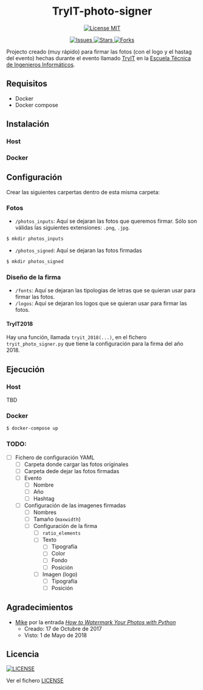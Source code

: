<h1 align="center">
TryIT-photo-signer
</h1>

<p align="center">
    <a href="https://github.com/DA-ETSIINF/TryIT-photo-signer/blob/master/LICENSE">
        <img alt="License MIT" src="https://img.shields.io/github/license/DA-ETSIINF/TryIT-photo-signer.svg?style=flat-square">
    </a>
</p>
<p align="center">
    <a href="https://github.com/DA-ETSIINF/TryIT-photo-signer/issues">
        <img alt="Issues" src="https://img.shields.io/github/issues/DA-ETSIINF/TryIT-photo-signer.svg?style=flat-square">
    </a>
    <a href="https://github.com/DA-ETSIINF/TryIT-photo-signer/stargazers">
        <img alt="Stars" src="https://img.shields.io/github/stars/DA-ETSIINF/TryIT-photo-signer.svg?style=flat-square">
    </a>
    <a href="https://github.com/DA-ETSIINF/TryIT-photo-signer/network">
        <img alt="Forks" src="https://img.shields.io/github/forks/DA-ETSIINF/TryIT-photo-signer.svg?style=flat-square">
    </a>
</p>

Projecto creado (muy rápido) para firmar las fotos (con el logo y el hastag del evento) hechas durante el evento llamado [TryIT](www.congresotryit.com) en la [Escuela Técnica de Ingenieros Informáticos](www.etsiinf.upm.es).

## Requisitos

* Docker
* Docker compose

## Instalación

### Host

### Docker

## Configuración

Crear las siguientes carpertas dentro de esta misma carpeta:

### Fotos

* `/photos_inputs`: Aquí se dejaran las fotos que queremos firmar. Sólo son válidas las siguientes extensiones: `.png`, `.jpg`.

```bash
$ mkdir photos_inputs
```

* `/photos_signed`: Aquí se dejaran las fotos firmadas

```bash
$ mkdir photos_signed
```

### Diseño de la firma

* `/fonts`: Aquí se dejaran las tipologias de letras que se quieran usar para firmar las fotos.
* `/logos`: Aquí se dejaran los logos que se quieran usar para firmar las fotos.

#### TryIT2018

Hay una función, llamada `tryit_2018(...)`, en el fichero `tryit_photo_signer.py` que tiene la configuración para la firma del año 2018.

## Ejecución

### Host
TBD

### Docker

```bash
$ docker-compose up
```

### TODO:

- [ ] Fichero de configuración YAML
    - [ ] Carpeta donde cargar las fotos originales
    - [ ] Carpeta dede dejar las fotos firmadas
    - [ ] Evento
        - [ ] Nombre
        - [ ] Año
        - [ ] Hashtag
    - [ ] Configuración de las imagenes firmadas
        - [ ] Nombres
        - [ ] Tamaño (`maxwidth`)
        - [ ] Configuración de la firma
            - [ ] `ratio_elements`
            - [ ] Texto
                - [ ] Tipografía
                - [ ] Color
                - [ ] Fondo
                - [ ] Posición
            - [ ] Imagen (logo)
                - [ ] Tipografía
                - [ ] Posición

## Agradecimientos

* [Mike](https://www.blog.pythonlibrary.org/author/mld/) por la entrada *[How to Watermark Your Photos with Python](https://www.blog.pythonlibrary.org/2017/10/17/how-to-watermark-your-photos-with-python/)*
    * Creado: 17 de Octubre de 2017
    * Visto: 1 de Mayo de 2018

## Licencia

[![LICENSE](https://img.shields.io/github/license/DA-ETSIINF/TryIT-photo-signer.svg)](https://github.com/DA-ETSIINF/TryIT-photo-signer/blob/master/LICENSE)

Ver el fichero [LICENSE](https://github.com/DA-ETSIINF/TryIT-photo-signer/blob/master/LICENSE)